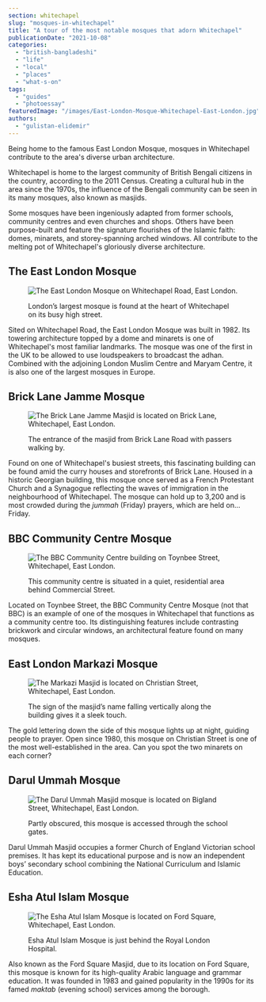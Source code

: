 ```yaml
---
section: whitechapel
slug: "mosques-in-whitechapel"
title: "A tour of the most notable mosques that adorn Whitechapel"
publicationDate: "2021-10-08"
categories: 
  - "british-bangladeshi"
  - "life"
  - "local"
  - "places"
  - "what-s-on"
tags: 
  - "guides"
  - "photoessay"
featuredImage: "/images/East-London-Mosque-Whitechapel-East-London.jpg"
authors: 
  - "gulistan-elidemir"
---
```


Being home to the famous East London Mosque, mosques in Whitechapel contribute to the area's diverse urban architecture.

Whitechapel is home to the largest community of British Bengali citizens in the country, according to the 2011 Census. Creating a cultural hub in the area since the 1970s, the influence of the Bengali community can be seen in its many mosques, also known as masjids.

Some mosques have been ingeniously adapted from former schools, community centres and even churches and shops. Others have been purpose-built and feature the signature flourishes of the Islamic faith: domes, minarets, and storey-spanning arched windows. All contribute to the melting pot of Whitechapel's gloriously diverse architecture.

## **The East London Mosque**

<figure>

![The East London Mosque on Whitechapel Road, East London.](/images/East-London-Mosque-Whitechapel-East-London-1024x683.jpg)

<figcaption>

London’s largest mosque is found at the heart of Whitechapel on its busy high street.

</figcaption>

</figure>

Sited on Whitechapel Road, the East London Mosque was built in 1982. Its towering architecture topped by a dome and minarets is one of Whitechapel's most familiar landmarks. The mosque was one of the first in the UK to be allowed to use loudspeakers to broadcast the adhan. Combined with the adjoining London Muslim Centre and Maryam Centre, it is also one of the largest mosques in Europe.

## **Brick Lane Jamme Mosque**

<figure>

![The Brick Lane Jamme Masjid is located on Brick Lane, Whitechapel, East London.](/images/Brick-Lane-Jamme-Masjid-mosque-East-London-1024x683.jpg)

<figcaption>

The entrance of the masjid from Brick Lane Road with passers walking by.

</figcaption>

</figure>

Found on one of Whitechapel's busiest streets, this fascinating building can be found amid the curry houses and storefronts of Brick Lane. Housed in a historic Georgian building, this mosque once served as a French Protestant Church and a Synagogue reflecting the waves of immigration in the neighbourhood of Whitechapel. The mosque can hold up to 3,200 and is most crowded during the _jummah_ (Friday) prayers, which are held on... Friday.

## **BBC Community Centre Mosque**

<figure>

![The BBC Community Centre building on Toynbee Street, Whitechapel, East London.](/images/BBC-Community-Centre-1024x683.jpg)

<figcaption>

This community centre is situated in a quiet, residential area behind Commercial Street.

</figcaption>

</figure>

Located on Toynbee Street, the BBC Community Centre Mosque (not that BBC) is an example of one of the mosques in Whitechapel that functions as a community centre too. Its distinguishing features include contrasting brickwork and circular windows, an architectural feature found on many mosques.

## **East London Markazi Mosque**

<figure>

![The Markazi Masjid is located on Christian Street, Whitechapel, East London.](/images/Markazi-Masjid-mosque-Whitechapel-East-London-1024x683.jpg)

<figcaption>

The sign of the masjid’s name falling vertically along the building gives it a sleek touch.

</figcaption>

</figure>

The gold lettering down the side of this mosque lights up at night, guiding people to prayer. Open since 1980, this mosque on Christian Street is one of the most well-established in the area. Can you spot the two minarets on each corner?

## **Darul Ummah Mosque**

<figure>

![The Darul Ummah Masjid mosque is located on Bigland Street, Whitechapel, East London.](/images/Darul-Ummah-Masjid-1024x683.jpg)

<figcaption>

Partly obscured, this mosque is accessed through the school gates.

</figcaption>

</figure>

Darul Ummah Masjid occupies a former Church of England Victorian school premises. It has kept its educational purpose and is now an independent boys’ secondary school combining the National Curriculum and Islamic Education.

## **Esha Atul Islam Mosque**

<figure>

![The Esha Atul Islam Mosque is located on Ford Square, Whitechapel, East London.](/images/Esha-Atul-Islam-Mosque-1024x683.jpg)

<figcaption>

Esha Atul Islam Mosque is just behind the Royal London Hospital.

</figcaption>

</figure>

Also known as the Ford Square Masjid, due to its location on Ford Square, this mosque is known for its high-quality Arabic language and grammar education. It was founded in 1983 and gained popularity in the 1990s for its famed _maktab_ (evening school) services among the borough.
